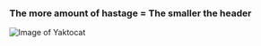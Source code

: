 ### The more amount of hastage = The smaller the header
![Image of Yaktocat](https://octodex.github.com/images/yaktocat.png)
